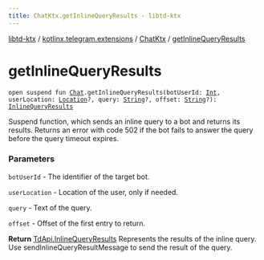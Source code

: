 ```yaml
---
title: ChatKtx.getInlineQueryResults - libtd-ktx
---
```


[libtd-ktx](../../index.html) / [kotlinx.telegram.extensions](../index.html) / [ChatKtx](index.html) / [getInlineQueryResults](./get-inline-query-results.html)

# getInlineQueryResults

`open suspend fun `[`Chat`](https://tdlibx.github.io/td/docs/org/drinkless/td/libcore/telegram/TdApi.Chat.html)`.getInlineQueryResults(botUserId: `[`Int`](https://kotlinlang.org/api/latest/jvm/stdlib/kotlin/-int/index.html)`, userLocation: `[`Location`](https://tdlibx.github.io/td/docs/org/drinkless/td/libcore/telegram/TdApi.Location.html)`?, query: `[`String`](https://kotlinlang.org/api/latest/jvm/stdlib/kotlin/-string/index.html)`?, offset: `[`String`](https://kotlinlang.org/api/latest/jvm/stdlib/kotlin/-string/index.html)`?): `[`InlineQueryResults`](https://tdlibx.github.io/td/docs/org/drinkless/td/libcore/telegram/TdApi.InlineQueryResults.html)

Suspend function, which sends an inline query to a bot and returns its results. Returns an
error with code 502 if the bot fails to answer the query before the query timeout expires.

### Parameters

`botUserId` - The identifier of the target bot.

`userLocation` - Location of the user, only if needed.

`query` - Text of the query.

`offset` - Offset of the first entry to return.

**Return**
[TdApi.InlineQueryResults](https://tdlibx.github.io/td/docs/org/drinkless/td/libcore/telegram/TdApi.InlineQueryResults.html) Represents the results of the inline query. Use
sendInlineQueryResultMessage to send the result of the query.

